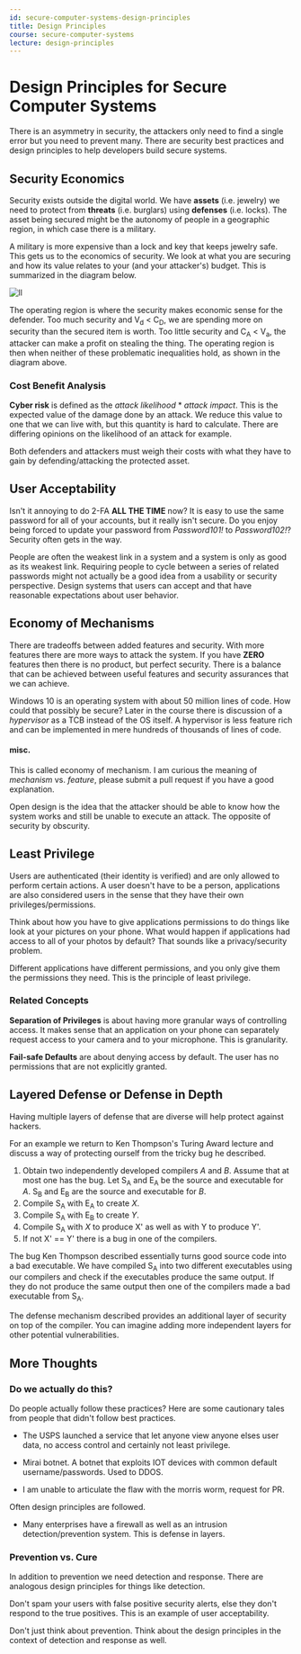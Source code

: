 ```yaml
---
id: secure-computer-systems-design-principles
title: Design Principles
course: secure-computer-systems
lecture: design-principles
---
```


# Design Principles for Secure Computer Systems

There is an asymmetry in security, the attackers only need to find a single error but you need to prevent many. There are security best practices and design principles to help developers build secure systems.

## Security Economics

Security exists outside the digital world. We have **assets** (i.e. jewelry) we need to protect from **threats** (i.e. burglars) using **defenses** (i.e. locks). The asset being secured might be the autonomy of people in a geographic region, in which case there is a military. 

A military is more expensive than a lock and key that keeps jewelry safe. This gets us to the economics of security. We look at what you are securing and how its value relates to your (and your attacker's) budget. This is summarized in the diagram below.

![ll](https://raw.githubusercontent.com/MatthewCaseres/secure-computer-systems/main/assets/module2/security-economics.png)

The operating region is where the security makes economic sense for the defender. Too much security and V<sub>d</sub> < C<sub>D</sub>, we are spending more on security than the secured item is worth. Too little security and C<sub>A</sub> < V<sub>a</sub>, the attacker can make a profit on stealing the thing. The operating region is then when neither of these problematic inequalities hold, as shown in the diagram above.

### Cost Benefit Analysis

**Cyber risk** is defined as the *attack likelihood* * *attack impact*. This is the expected value of the damage done by an attack. We reduce this value to one that we can live with, but this quantity is hard to calculate. There are differing opinions on the likelihood of an attack for example.

Both defenders and attackers must weigh their costs with what they have to gain by defending/attacking the protected asset.

## User Acceptability

Isn't it annoying to do 2-FA **ALL THE TIME** now? It is easy to use the same password for all of your accounts, but it really isn't secure. Do you enjoy being forced to update your password from *Password101!* to *Password102!*?  Security often gets in the way.

People are often the weakest link in a system and a system is only as good as its weakest link. Requiring people to cycle between a series of related passwords might not actually be a good idea from a usability or security perspective. Design systems that users can accept and that have reasonable expectations about user behavior.

## Economy of Mechanisms

There are tradeoffs between added features and security. 
With more features there are more ways to attack the system. If you have **ZERO** features then there is no product, but perfect security. There is a balance that can be achieved between useful features and security assurances that we can achieve.

Windows 10 is an operating system with about 50 million lines of code. How could that possibly be secure? Later in the course there is discussion of a *hypervisor* as a TCB instead of the OS itself. A hypervisor is less feature rich and can be implemented in mere hundreds of thousands of lines of code.

#### misc.

This is called economy of mechanism. I am curious the meaning of *mechanism* vs. *feature*, please submit a pull request if you have a good explanation.

Open design is the idea that the attacker should be able to know how the system works and still be unable to execute an attack. The opposite of security by obscurity.

## Least Privilege

Users are authenticated (their identity is verified) and are only allowed to perform certain actions. A user doesn't have to be a person, applications are also considered users in the sense that they have their own privileges/permissions. 

Think about how you have to give applications permissions to do things like look at your pictures on your phone. What would happen if applications had access to all of your photos by default? That sounds like a privacy/security problem.

Different applications have different permissions, and you only give them the permissions they need. This is the principle of least privilege.

### Related Concepts

**Separation of Privileges** is about having more granular ways of controlling access. It makes sense that an application on your phone can separately request access to your camera and to your microphone. This is granularity.

**Fail-safe Defaults** are about denying access by default. The user has no permissions that are not explicitly granted.


## Layered Defense or Defense in Depth

Having multiple layers of defense that are diverse will help protect against hackers.

For an example we return to Ken Thompson's Turing Award lecture and discuss a way of protecting ourself from the tricky bug he described.

1. Obtain two independently developed compilers *A* and *B*. Assume that at most one has the bug. Let S<sub>A</sub> and E<sub>A</sub> be the source and executable for *A*. S<sub>B</sub> and E<sub>B</sub> are the source and executable for *B*.
2. Compile S<sub>A</sub> with E<sub>A</sub> to create *X*. 
3. Compile S<sub>A</sub> with E<sub>B</sub> to create *Y*.
4. Compile S<sub>A</sub> with *X* to produce X' as well as with Y to produce Y'.
5. If not X' == Y' there is a bug in one of the compilers.

The bug Ken Thompson described essentially turns good source code into a bad executable. We have compiled S<sub>A</sub> into two different executables using our compilers and check if the executables produce the same output. If they do not produce the same output then one of the compilers made a bad executable from S<sub>A</sub>.

The defense mechanism described provides an additional layer of security on top of the compiler. You can imagine adding more independent layers for other potential vulnerabilities.

<h2 hid="5ab81562-44e3-49e5-8543-baa4d5f9c237">More Thoughts</h2>

### Do we actually do this?

Do people actually follow these practices? Here are some cautionary tales from people that didn't follow best practices.

* The USPS launched a service that let anyone view anyone elses user data, no access control and certainly not least privilege.

* Mirai botnet. A botnet that exploits IOT devices with common default username/passwords. Used to DDOS.

* I am unable to articulate the flaw with the morris worm, request for PR.

Often design principles are followed. 

* Many enterprises have a firewall as well as an intrusion detection/prevention system. This is defense in layers.

### Prevention vs. Cure

In addition to prevention we need detection and response. There are analogous design principles for things like detection. 

Don't spam your users with false positive security alerts, else they don't respond to the true positives. This is an example of user acceptability. 

Don't just think about prevention. Think about the design principles in the context of detection and response as well.